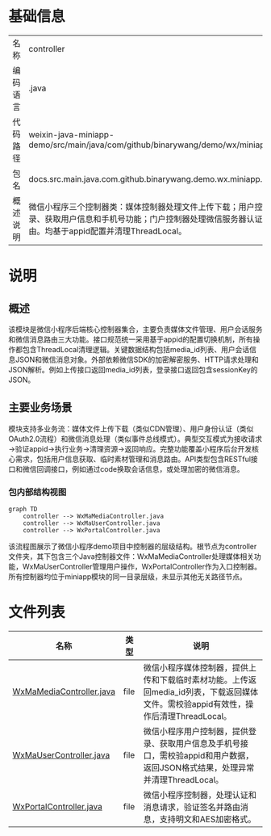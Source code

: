 # 基础信息

|      |      |
|------|------|
| 名称 | controller |
| 编码语言 | .java |
| 代码路径 | weixin-java-miniapp-demo/src/main/java/com/github/binarywang/demo/wx/miniapp/controller |
| 包名 | docs.src.main.java.com.github.binarywang.demo.wx.miniapp.controller |
| 概述说明 | 微信小程序三个控制器类：媒体控制器处理文件上传下载；用户控制器提供登录、获取用户信息和手机号功能；门户控制器处理微信服务器认证和消息路由。均基于appid配置并清理ThreadLocal。 |

# 说明

## 概述  
该模块是微信小程序后端核心控制器集合，主要负责媒体文件管理、用户会话服务和微信消息路由三大功能。接口规范统一采用基于appid的配置切换机制，所有操作都包含ThreadLocal清理逻辑。关键数据结构包括media_id列表、用户会话信息JSON和微信消息对象。外部依赖微信SDK的加密解密服务、HTTP请求处理和JSON解析。例如上传接口返回media_id列表，登录接口返回包含sessionKey的JSON。

## 主要业务场景  
模块支持多业务流：媒体文件上传下载（类似CDN管理）、用户身份认证（类似OAuth2.0流程）和微信消息处理（类似事件总线模式）。典型交互模式为接收请求→验证appid→执行业务→清理资源→返回响应。完整功能覆盖小程序后台开发核心需求，包括用户信息获取、临时素材管理和消息路由。API类型包含RESTful接口和微信回调接口，例如通过code换取会话信息，或处理加密的微信消息。


### 包内部结构视图

```mermaid
graph TD
    controller --> WxMaMediaController.java
    controller --> WxMaUserController.java
    controller --> WxPortalController.java
```

该流程图展示了微信小程序demo项目中控制器的层级结构。根节点为controller文件夹，其下包含三个Java控制器文件：WxMaMediaController处理媒体相关功能，WxMaUserController管理用户操作，WxPortalController作为入口控制器。所有控制器均位于miniapp模块的同一目录层级，未显示其他无关路径节点。

# 文件列表

| 名称   | 类型  | 说明 |
|-------|------|-------------|
| [WxMaMediaController.java](WxMaMediaController.md) | file | 微信小程序媒体控制器，提供上传和下载临时素材功能。上传返回media_id列表，下载返回媒体文件。需校验appid有效性，操作后清理ThreadLocal。 |
| [WxMaUserController.java](WxMaUserController.md) | file | 微信小程序用户控制器，提供登录、获取用户信息及手机号接口，需校验appid和用户数据，返回JSON格式结果，处理异常并清理ThreadLocal。 |
| [WxPortalController.java](WxPortalController.md) | file | 微信小程序控制器，处理认证和消息请求，验证签名并路由消息，支持明文和AES加密格式。 |


